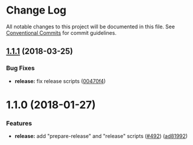 # Change Log

All notable changes to this project will be documented in this file.
See [Conventional Commits](https://conventionalcommits.org) for commit guidelines.

<a name="1.1.1"></a>
## [1.1.1](https://github.com/textlint/textlint/compare/textlint-script-release@1.1.0...textlint-script-release@1.1.1) (2018-03-25)


### Bug Fixes

* **release:** fix release scripts ([00470f4](https://github.com/textlint/textlint/commit/00470f4))




<a name="1.1.0"></a>
# 1.1.0 (2018-01-27)


### Features

* **release:** add "prepare-release" and "release" scripts ([#492](https://github.com/textlint/textlint/issues/492)) ([ad81992](https://github.com/textlint/textlint/commit/ad81992))
